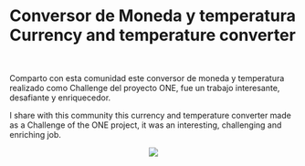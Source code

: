 <h1 style="center">Conversor de Moneda y temperatura<br>Currency and temperature converter</h1>
<br>
<p>Comparto con esta comunidad este conversor de moneda y temperatura realizado como Challenge del proyecto ONE, fue un trabajo interesante, desafiante y enriquecedor.</p>
<p>I share with this community this currency and temperature converter made as a Challenge of the ONE project, it was an interesting, challenging and enriching job.</p>
<p align="center">
<img src="./Conversor de moneda y temperatura.gif">
</p>